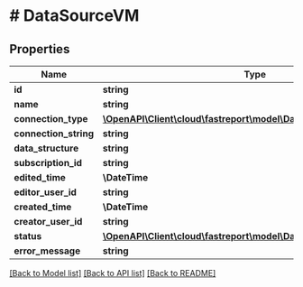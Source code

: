 # # DataSourceVM

## Properties

Name | Type | Description | Notes
------------ | ------------- | ------------- | -------------
**id** | **string** |  | [optional]
**name** | **string** |  | [optional]
**connection_type** | [**\OpenAPI\Client\cloud\fastreport\model\DataSourceConnectionType**](DataSourceConnectionType.md) |  | [optional]
**connection_string** | **string** |  | [optional]
**data_structure** | **string** |  | [optional]
**subscription_id** | **string** |  | [optional]
**edited_time** | **\DateTime** |  | [optional]
**editor_user_id** | **string** |  | [optional]
**created_time** | **\DateTime** |  | [optional]
**creator_user_id** | **string** |  | [optional]
**status** | [**\OpenAPI\Client\cloud\fastreport\model\DataSourceStatus**](DataSourceStatus.md) |  | [optional]
**error_message** | **string** |  | [optional]

[[Back to Model list]](../../README.md#models) [[Back to API list]](../../README.md#endpoints) [[Back to README]](../../README.md)
